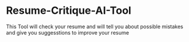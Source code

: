 # Resume-Critique-AI-Tool
This Tool will check your resume and will tell you about possible mistakes and give you suggesstions to improve your resume

